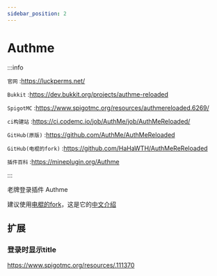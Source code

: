 ```yaml
---
sidebar_position: 2
---
```


# Authme

:::info

`官网` :https://luckperms.net/

`Bukkit` :https://dev.bukkit.org/projects/authme-reloaded

`SpigotMC` :https://www.spigotmc.org/resources/authmereloaded.6269/

`ci构建站` :https://ci.codemc.io/job/AuthMe/job/AuthMeReloaded/

`GitHub(原版)` :https://github.com/AuthMe/AuthMeReloaded

`GitHub(电棍的fork)` :https://github.com/HaHaWTH/AuthMeReReloaded

`插件百科` :https://mineplugin.org/Authme

:::

老牌登录插件 Authme

建议使用[电棍的fork](https://github.com/HaHaWTH/AuthMeReReloaded)，这是它的[中文介绍](https://github.com/HaHaWTH/AuthMeReReloaded/blob/master/README-zh.md)

## 扩展

### 登录时显示title
https://www.spigotmc.org/resources/.111370
